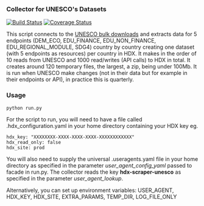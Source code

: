  ### Collector for UNESCO's Datasets
[![Build Status](https://github.com/OCHA-DAP/hdx-scraper-unesco/actions/workflows/run-python-tests.yaml/badge.svg)](https://github.com/OCHA-DAP/hdx-scraper-unesco/actions/workflows/run-python-tests.yaml)
[![Coverage Status](https://coveralls.io/repos/github/OCHA-DAP/hdx-scraper-unesco/badge.svg?branch=main&ts=1)](https://coveralls.io/github/OCHA-DAP/hdx-scraper-unesco?branch=main)

This script connects to the [UNESCO bulk downloads](https://apiportal.uis.unesco.org/bdds) and extracts data for 5 endpoints (DEM_ECO, EDU_FINANCE, EDU_NON_FINANCE, EDU_REGIONAL_MODULE, SDG4) country by country creating one dataset (with 5 endpoints as resources) per country in HDX. It makes in the order of 10 reads from UNESCO and 1000 read/writes (API calls) to HDX in total. It creates around 120 temporary files, the largest, a zip, being under 100Mb. It is run when UNESCO make changes (not in their data but for example in their endpoints or API), in practice this is quarterly. 


### Usage

    python run.py

For the script to run, you will need to have a file called .hdx_configuration.yaml in your home directory containing your HDX key eg.

    hdx_key: "XXXXXXXX-XXXX-XXXX-XXXX-XXXXXXXXXXXX"
    hdx_read_only: false
    hdx_site: prod
    
 You will also need to supply the universal .useragents.yaml file in your home directory as specified in the parameter *user_agent_config_yaml* passed to facade in run.py. The collector reads the key **hdx-scraper-unesco** as specified in the parameter *user_agent_lookup*.
 
 Alternatively, you can set up environment variables: USER_AGENT, HDX_KEY, HDX_SITE, EXTRA_PARAMS, TEMP_DIR, LOG_FILE_ONLY
